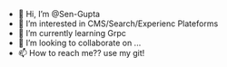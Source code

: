 - 👋 Hi, I’m @Sen-Gupta
- 👀 I’m interested in CMS/Search/Experienc Plateforms
- 🌱 I’m currently learning Grpc
- 💞️ I’m looking to collaborate on ...
- 📫 How to reach me?? use my git!

<!---
Sen-Gupta/Sen-Gupta is a ✨ special ✨ repository because its `README.md` (this file) appears on your GitHub profile.
You can click the Preview link to take a look at your changes.
--->

